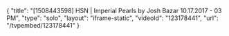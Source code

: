 {
    "title": "[1508443598] HSN | Imperial Pearls by Josh Bazar 10.17.2017 - 03 PM",
    "type": "solo",
    "layout": "iframe-static",
    "videoId": "123178441",
    "url": "\/tvpembed\/123178441"
}